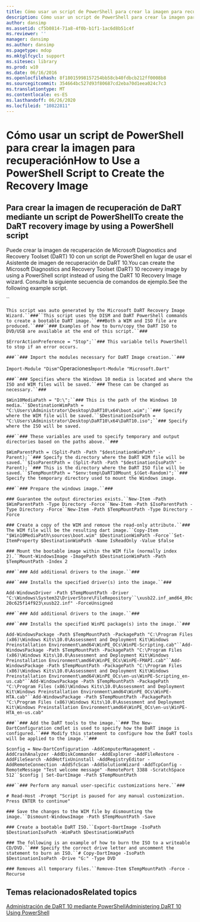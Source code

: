 ```yaml
---
title: Cómo usar un script de PowerShell para crear la imagen para recuperación
description: Cómo usar un script de PowerShell para crear la imagen para recuperación
author: dansimp
ms.assetid: cf5b0814-71a8-4f0b-b1f1-1ac6d8b51c4f
ms.reviewer: ''
manager: dansimp
ms.author: dansimp
ms.pagetype: mdop
ms.mktglfcycl: support
ms.sitesec: library
ms.prod: w10
ms.date: 06/16/2016
ms.openlocfilehash: 8f18015998157254bb58cb40fdbcb212ff0008b8
ms.sourcegitcommit: 354664bc527d93f80687cd2eba70d1eea024c7c3
ms.translationtype: MT
ms.contentlocale: es-ES
ms.lasthandoff: 06/26/2020
ms.locfileid: "10822811"
---
```

# <span data-ttu-id="06c11-103">Cómo usar un script de PowerShell para crear la imagen para recuperación</span><span class="sxs-lookup"><span data-stu-id="06c11-103">How to Use a PowerShell Script to Create the Recovery Image</span></span>


## <a href="" id="bkmk-create-image-use-script"></a><span data-ttu-id="06c11-104">Para crear la imagen de recuperación de DaRT mediante un script de PowerShell</span><span class="sxs-lookup"><span data-stu-id="06c11-104">To create the DaRT recovery image by using a PowerShell script</span></span>


<span data-ttu-id="06c11-105">Puede crear la imagen de recuperación de Microsoft Diagnostics and Recovery Toolset (DaRT) 10 con un script de PowerShell en lugar de usar el Asistente de imagen de recuperación de DaRT 10.</span><span class="sxs-lookup"><span data-stu-id="06c11-105">You can create the Microsoft Diagnostics and Recovery Toolset (DaRT) 10 recovery image by using a PowerShell script instead of using the DaRT 10 Recovery Image wizard.</span></span> <span data-ttu-id="06c11-106">Consulte la siguiente secuencia de comandos de ejemplo.</span><span class="sxs-lookup"><span data-stu-id="06c11-106">See the following example script.</span></span>

``

`This script was auto generated by the Microsoft DaRT Recovery Image Wizard.``###``This script uses the DISM and DaRT PowerShell commands to create a bootable DaRT image.``###Both a WIM and ISO file are produced.``###``### Examples of how to burn/copy the DaRT ISO to DVD/USB are available at the end of this script.``###`

`$ErrorActionPreference = "Stop";``### This variable tells PowerShell to stop if an error occurs.`

`###``### Import the modules necessary for DaRT Image creation.``###`

`Import-Module "Dism"`<span data-ttu-id="06c11-107">Operaciones</span><span class="sxs-lookup"><span data-stu-id="06c11-107">I</span></span>`mport-Module "Microsoft.Dart"`

`###``### Specifies where the Windows 10 media is located and where the ISO and WIM files will be saved.``### These can be changed as necessary.``###`

`$Win10MediaPath = "D:\";``### This is the path of the Windows 10 media.``$DestinationWimPath = "C:\Users\Administrator\Desktop\DaRT10\x64\boot.wim";``### Specify where the WIM file will be saved.``$DestinationIsoPath = "C:\Users\Administrator\Desktop\DaRT10\x64\DaRT10.iso";``### Specify where the ISO will be saved.`

`###``### These variables are used to specify temporary and output directories based on the paths above.``###`

`$WimParentPath = (Split-Path -Path "$destinationWimPath" -Parent);``### Specify the directory where the DaRT WIM file will be saved.``$IsoParentPath = (Split-Path -Path "$destinationIsoPath" -Parent);``### This is the directory where the DaRT ISO file will be saved.``$TempMountPath = "$env:temp\DaRT10Mount_$(Get-Random)";``### Specify the temporary directory used to mount the Windows image.`

`###``### Prepare the windows image.``###`

`### Guarantee the output directories exists.``New-Item -Path $WimParentPath -Type Directory -Force``New-Item -Path $IsoParentPath -Type Directory -Force``New-Item -Path $TempMountPath -Type Directory -Force`

`### Create a copy of the WIM and remove the read-only attribute.``### The WIM file will be the resulting dart image.``Copy-Item "$Win10MediaPath\sources\boot.wim" $DestinationWimPath -Force``Set-ItemProperty $DestinationWimPath -Name IsReadOnly -Value $false`

`### Mount the bootable image within the WIM file (normally index 2).``Mount-WindowsImage -ImagePath $DestinationWimPath -Path $TempMountPath -Index 2`

`###``### Add additional drivers to the image.``###`

`###``### Installs the specified driver(s) into the image.``###`

`Add-WindowsDriver -Path $TempMountPath -Driver "C:\Windows\System32\DriverStore\FileRepository``\xusb22.inf_amd64_89c20c625f14f923\xusb22.inf" -ForceUnsigned`

`###``### Add additional drivers to the image.``###`

`###``### Installs the specified WinPE package(s) into the image.``###`

`Add-WindowsPackage -Path $TempMountPath -PackagePath "C:\Program Files (x86)\Windows Kits\10.0\Assessment and Deployment Kit\Windows Preinstallation Environment\amd64\WinPE_OCs\WinPE-Scripting.cab"``Add-WindowsPackage -Path $TempMountPath -PackagePath "C:\Program Files (x86)\Windows Kits\10.0\Assessment and Deployment Kit\Windows Preinstallation Environment\amd64\WinPE_OCs\WinPE-FMAPI.cab"``Add-WindowsPackage -Path $TempMountPath -PackagePath "C:\Program Files (x86)\Windows Kits\10.0\Assessment and Deployment Kit\Windows Preinstallation Environment\amd64\WinPE_OCs\en-us\WinPE-Scripting_en-us.cab"``Add-WindowsPackage -Path $TempMountPath -PackagePath "C:\Program Files (x86)\Windows Kits\10.0\Assessment and Deployment Kit\Windows Preinstallation Environment\amd64\WinPE_OCs\WinPE-HTA.cab"``Add-WindowsPackage -Path $TempMountPath -PackagePath "C:\Program Files (x86)\Windows Kits\10.0\Assessment and Deployment Kit\Windows Preinstallation Environment\amd64\WinPE_OCs\en-us\WinPE-HTA_en-us.cab"`

`###``### Add the DaRT tools to the image.``### The New-DartConfiguration cmdlet is used to specify how the DaRT image is configured.``### Modify this statement to configure how the DaRT tools will be applied to the image.``###`

`$config = New-DartConfiguration -AddComputerManagement -AddCrashAnalyzer -AddDiskCommander -AddExplorer -AddFileRestore -AddFileSearch -AddHotfixUninstall -AddRegistryEditor -AddRemoteConnection -AddSfcScan -AddSolutionWizard -AddTcpConfig -RemoteMessage "Test welcome message" -RemotePort 3388 -ScratchSpace 512``$config | Set-DartImage -Path $TempMountPath`

`###``### Perform any manual user-specific customizations here.``###`

`# Read-Host -Prompt "Script is paused for any manual customization. Press ENTER to continue"`

`### Save the changes to the WIM file by dismounting the image.``Dismount-WindowsImage -Path $TempMountPath -Save`

`### Create a bootable DaRT ISO.``Export-DartImage -IsoPath $DestinationIsoPath -WimPath $DestinationWimPath`

`### The following is an example of how to burn the ISO to a writeable CD/DVD.``### Specify the correct drive letter and uncomment the statement to burn an ISO.``# Copy-DartImage -IsoPath $DestinationIsoPath -Drive "G:" -Type DVD`

`### Removes all temporary files.``Remove-Item $TempMountPath -Force -Recurse`

## <span data-ttu-id="06c11-108">Temas relacionados</span><span class="sxs-lookup"><span data-stu-id="06c11-108">Related topics</span></span>


[<span data-ttu-id="06c11-109">Administración de DaRT 10 mediante PowerShell</span><span class="sxs-lookup"><span data-stu-id="06c11-109">Administering DaRT 10 Using PowerShell</span></span>](administering-dart-10-using-powershell.md)

 

 





